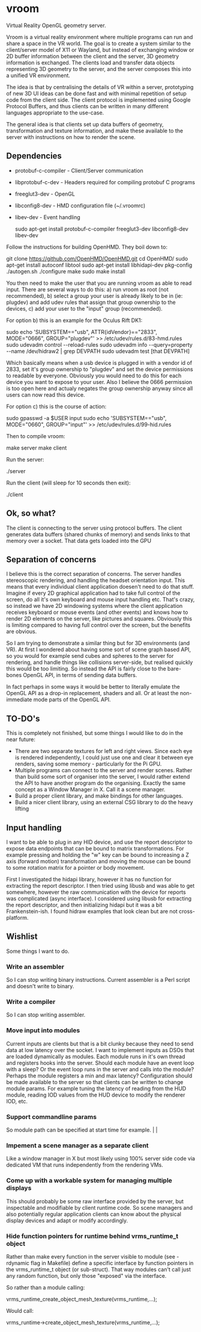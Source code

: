 # vroom
Virtual Reality OpenGL geometry server.

Vroom is a virtual reality environment where multiple programs can run and share a space in the VR world. The goal is to create a system similar to the client/server model of X11 or Wayland, but instead of exchanging window or 2D buffer information between the client and the server, 3D geometry information is exchanged. The clients load and transfer data objects representing 3D geometry to the server, and the server composes this into a unified VR environment.

The idea is that by centralising the details of VR within a server, prototyping of new 3D UI ideas can be done fast and with minimal repetition of setup code from the client side. The client protocol is implemented using Google Protocol Buffers, and thus clients can be written in many different languages appropriate to the use-case.

The general idea is that clients set up data buffers of geometry, transformation and texture information, and make these available to the server with instructions on how to render the scene.

## Dependencies

* protobuf-c-compiler - Client/Server communication
* libprotobuf-c-dev - Headers required for compiling protobuf C programs
* freeglut3-dev - OpenGL
* libconfig8-dev - HMD configuration file (~/.vroomrc)
* libev-dev - Event handling

  sudo apt-get install protobuf-c-compiler freeglut3-dev libconfig8-dev libev-dev

Follow the instructions for building OpenHMD. They boil down to:

  git clone https://github.com/OpenHMD/OpenHMD.git
  cd OpenHMD/
  sudo apt-get install autoconf libtool
  sudo apt-get install libhidapi-dev pkg-config
  ./autogen.sh
  ./configure
  make
  sudo make install

You then need to make the user that you are running vroom as able to read input. There are several ways to do this: a) run vroom as root (not recommended), b) select a group your user is already likely to be in (ie: plugdev) and add udev rules that assign that group ownership to the devices, c) add your user to the "input" group (recommended).

For option b) this is an example for the Oculus Rift DK1:

  sudo echo 'SUBSYSTEM=="usb", ATTR{idVendor}=="2833", MODE="0666", GROUP="plugdev"' >> /etc/udev/rules.d/83-hmd.rules
  sudo udevadm control --reload-rules
  sudo udevadm info --query=property --name /dev/hidraw2 | grep DEVPATH
  sudo udevadm test [that DEVPATH]

Which basically means when a usb device is plugged in with a vendor id of 2833, set it's group ownership to "plugdev" and set the device permissions to readable by everyone. Obviously you would need to do this for each device you want to expose to your user. Also I believe the 0666 permission is too open here and actualy negates the group ownership anyway since all users can now read this device.

For option c) this is the course of action:

  sudo gpasswd -a $USER input
  sudo echo 'SUBSYSTEM=="usb", MODE="0660", GROUP="input"' >> /etc/udev/rules.d/99-hid.rules

Then to compile vroom:

  make server
  make client

Run the server:

  ./server

Run the client (will sleep for 10 seconds then exit):

  ./client

## Ok, so what?

The client is connecting to the server using protocol buffers. The client generates data buffers (shared chunks of memory) and sends links to that memory over a socket. That data gets loaded into the GPU 

## Separation of concerns

I believe this is the correct separation of concerns. The server handles stereoscopic rendering, and handling the headset orientation input. This means that every individual client application doesen't need to do that stuff. Imagine if every 2D graphical application had to take full control of the screen, do all it's own keyboard and mouse input handling etc. That's crazy, so instead we have 2D windowing systems where the client application receives keyboard or mouse events (and other events) and knows how to render 2D elements on the server, like pictures and squares. Obviously this is limiting compared to having full control over the screen, but the benefits are obvious.

So I am trying to demonstrate a similar thing but for 3D environments (and VR). At first I wondered about having some sort of scene graph based API, so you would for example send cubes and spheres to the server for rendering, and handle things like collisions server-side, but realised quickly this would be too limiting. So instead the API is fairly close to the bare-bones OpenGL API, in terms of sending data buffers.

In fact perhaps in some ways it would be better to literally emulate the OpenGL API as a drop-in replacement, shaders and all. Or at least the non-immediate mode parts of the OpenGL API.

## TO-DO's

This is completely not finished, but some things I would like to do in the near future:

* There are two separate textures for left and right views. Since each eye is rendered independently, I could just use one and clear it between eye renders, saving some memory - particularly for the Pi GPU.
* Multiple programs can connect to the server and render scenes. Rather than build some sort of organiser into the server, I would rather extend the API to have another program do the organising. Exactly the same concept as a Window Manager in X. Call it a scene manager.
* Build a proper client library, and make bindings for other languages.
* Build a nicer client library, using an external CSG library to do the heavy lifting

## Input handling

I want to be able to plug in any HID device, and use the report descriptor to expose data endpoints that can be bound to matrix transformations. For example pressing and holding the "w" key can be bound to increasing a Z axis (forward motion) transformation and moving the mouse can be bound to some rotation matrix for a pointer or body movement.

First I investigated the hidapi library, however it has no function for extracting the report descriptor. I then tried using libusb and was able to get somewhere, however the raw communication with the device for reports was complicated (async interface). I considered using libusb for extracting the report descriptor, and then initializing hidapi but it was a bit Frankenstein-ish. I found hidraw examples that look clean but are not cross-platform.

## Wishlist

Some things I want to do.

### Write an assembler

So I can stop writing binary instructions. Current assembler is a Perl script and doesn't write to binary.

### Write a compiler

So I can stop writing assembler.

### Move input into modules

Current inputs are clients but that is a bit clunky because they need to send data at low latency over the socket. I want to implement inputs as DSOs that are loaded dynamically as modules. Each module runs in it's own thread and registers hooks into the server. Should each module have an event loop with a sleep? Or the event loop runs in the server and calls into the module? Perhaps the module registers a min and max latency? Configuration should be made available to the server so that clients can be written to change module params. For example tuning the latency of reading from the HUD module, reading IOD values from the HUD device to modify the renderer IOD, etc.

### Support commandline params

So module path can be specified at start time for example. | |

### Impement a scene manager as a separate client

Like a window manager in X but most likely using 100% server side code via dedicated VM that runs independently from the rendering VMs.

### Come up with a workable system for managing multiple displays

This should probably be some raw interface provided by the server, but inspectable and modifiable by client runtime code. So scene managers and also potentially regular application clients can know about the physical display devices and adapt or modify accordingly.

### Hide function pointers for runtime behind vrms_runtime_t object

Rather than make every function in the server visible to module (see -rdynamic flag in Makefile) define a specific interface by function pointers in the vrms_runtime_t object (or sub-struct). That way modules can't call just any random function, but only those "exposed" via the interface.

So rather than a module calling:

  vrms_runtime_create_object_mesh_texture(vrms_runtime,...);

Would call:

  vrms_runtime->create_object_mesh_texture(vrms_runtime,...);


